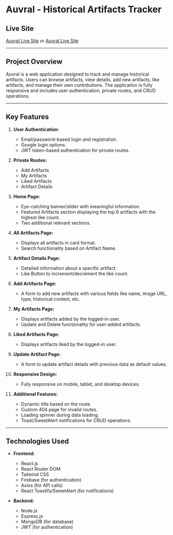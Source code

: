 # **Auvral - Historical Artifacts Tracker**

## **Live Site**

[Auvral Live Site](https://auvral.web.app)
_or_
[Auvral Live Site](https://auvral.surge.sh)

---

## **Project Overview**

Auvral is a web application designed to track and manage historical artifacts. Users can browse artifacts, view details, add new artifacts, like artifacts, and manage their own contributions. The application is fully responsive and includes user authentication, private routes, and CRUD operations.

---

## **Key Features**

1. **User Authentication:**

   - Email/password-based login and registration.
   - Google login options.
   - JWT token-based authentication for private routes.

2. **Private Routes:**

   - Add Artifacts
   - My Artifacts
   - Liked Artifacts
   - Artifact Details

3. **Home Page:**

   - Eye-catching banner/slider with meaningful information.
   - Featured Artifacts section displaying the top 6 artifacts with the highest like count.
   - Two additional relevant sections.

4. **All Artifacts Page:**

   - Displays all artifacts in card format.
   - Search functionality based on Artifact Name.

5. **Artifact Details Page:**

   - Detailed information about a specific artifact.
   - Like Button to increment/decrement the like count.

6. **Add Artifacts Page:**

   - A form to add new artifacts with various fields like name, image URL, type, historical context, etc.

7. **My Artifacts Page:**

   - Displays artifacts added by the logged-in user.
   - Update and Delete functionality for user-added artifacts.

8. **Liked Artifacts Page:**

   - Displays artifacts liked by the logged-in user.

9. **Update Artifact Page:**

   - A form to update artifact details with previous data as default values.

10. **Responsive Design:**

    - Fully responsive on mobile, tablet, and desktop devices.

11. **Additional Features:**
    - Dynamic title based on the route.
    - Custom 404 page for invalid routes.
    - Loading spinner during data loading.
    - Toast/SweetAlert notifications for CRUD operations.

---

## **Technologies Used**

- **Frontend:**

  - React.js
  - React Router DOM
  - Tailwind CSS
  - Firebase (for authentication)
  - Axios (for API calls)
  - React Toastify/SweetAlert (for notifications)

- **Backend:**
  - Node.js
  - Express.js
  - MongoDB (for database)
  - JWT (for authentication)
